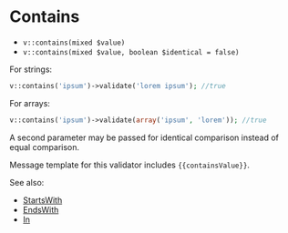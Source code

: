 # Contains

- `v::contains(mixed $value)`
- `v::contains(mixed $value, boolean $identical = false)`

For strings:

```php
v::contains('ipsum')->validate('lorem ipsum'); //true
```

For arrays:

```php
v::contains('ipsum')->validate(array('ipsum', 'lorem')); //true
```

A second parameter may be passed for identical comparison instead
of equal comparison.

Message template for this validator includes `{{containsValue}}`.

See also:

  * [StartsWith](StartsWith.md)
  * [EndsWith](EndsWith.md)
  * [In](In.md)
